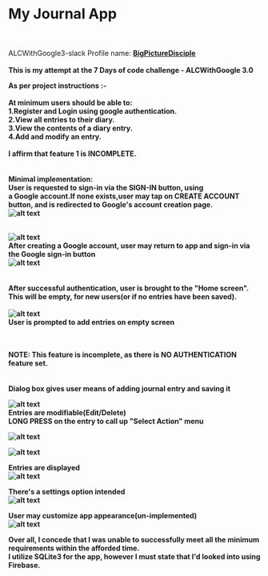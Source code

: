 # My Journal App
<br/><br/>
ALCWithGoogle3-slack 
Profile name: <a href="#"><b>BigPictureDisciple<b/></a>
 <br/><br/>
This is my attempt at the 7 Days of code challenge - ALCWithGoogle 3.0<br/>

As per project instructions :-<br/> 
<br/>
At minimum users should be able to:<br/>
 1.Register and Login using google authentication.<br/>
 2.View all entries to their diary.<br/>
 3.View the contents of a diary entry.<br/>
 4.Add and modify an entry.<br/><br/>
I affirm that feature 1 is <b>INCOMPLETE</b>.<br/>
<br/>
<br/>
Minimal implementation:<br/>
User is requested to sign-in via the SIGN-IN button, using<br/>
a Google account.If none exists,user may tap on CREATE ACCOUNT button, and is redirected to Google's 
account creation page.<br/>
![alt text](journalapp.png "Screenshot of landing screen")<br/><br/>

![alt text](google-account-screen.png "Screenshot of google screen")<br/>
After creating a Google account, user may return
to app and sign-in via the Google sign-in button
<br/>
![alt text](sign-button.png "Screenshot of sign-in")<br/>
<br/><br/>
After successful authentication, user is brought to the "Home screen".<br/>
This will be empty, for new users(or if no entries have been saved).<br/>
<br/>
![alt text](home-screen.png "Screenshot of home screen")<br/>
User is prompted to add entries on empty screen
<br/><br/>

<br/>
NOTE: This feature is incomplete, as there is NO AUTHENTICATION feature
set.
<br/>
<br/><br/>
Dialog box gives user means of adding journal entry and saving it<br/>

![alt text](create-entry-screen.png "Screenshot of new entry screen")
<br/>
Entries are modifiable(Edit/Delete)<br/>
<b>LONG PRESS<b/> on the entry to call up "Select Action" menu<br/>
 
![alt text](delete-screen.png "delete entry screen")<br/>
 
![alt text](edit-entry.png "Screenshot of screen")<br/>

Entries are displayed<br/>
![alt text](added-entry.png "Screenshot of entry screen")<br/>

There's a settings option intended<br/>
![alt text](settings-menu.png "launch settings screen")<br/>

User may customize app appearance(un-implemented)<br/>
![alt text](settings-screen.png "Settings screen")<br/>

Over all, I concede that I was unable to successfully meet all the minimum requirements within the afforded time.
<br/>
I utilize SQLite3 for the app, however I must state that I'd looked into using Firebase. 
